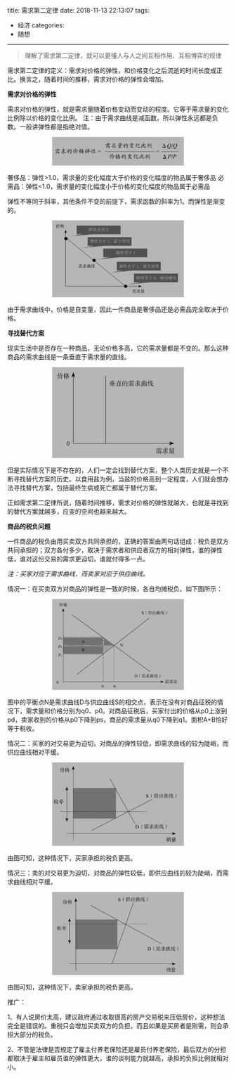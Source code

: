 title: 需求第二定律
date: 2018-11-13 22:13:07
tags:
- 经济
categories:
- 随想

---

> 理解了需求第二定律，就可以更懂人与人之间互相作用、互相博弈的规律

需求第二定律的定义：需求对价格的弹性，和价格变化之后流逝的时间长度成正比。换言之，随着时间的推移，需求对价格的弹性会增加。

<!-- more -->

**需求对价格的弹性**

需求对价格的弹性，就是需求量随着价格变动而变动的程度。它等于需求量的变化比例除以价格的变化比例。
注：由于需求曲线是减函数，所以弹性永远都是负数。一般讲弹性都是指绝对值。

<div align=center>
<img src="https://raw.githubusercontent.com/industriousonesoft/iSoft_ImageBed/master/blog/xueqiudinglv-02/1.png" width="300" hegiht="200"/>
</div>

奢侈品：弹性>1.0，需求量的变化幅度大于价格的变化幅度的物品属于奢侈品
必需品：弹性<1.0，需求量的变化幅度小于价格的变化幅度的物品属于必需品

弹性不等同于斜率，其他条件不变的前提下，需求函数的斜率为1。而弹性是渐变的。

<div align=center>
<img src="https://raw.githubusercontent.com/industriousonesoft/iSoft_ImageBed/master/blog/xueqiudinglv-02/2.png" width="300" hegiht="200"/>
</div>

由于需求曲线中，价格是自变量，因此一件商品是奢侈品还是必需品完全取决于价格。

**寻找替代方案**

现实生活中是否存在一种商品，无论价格多高，它的需求量都是不变的。那么这种商品的需求曲线是一条垂直于需求量的直线。

<div align=center>
<img src="https://raw.githubusercontent.com/industriousonesoft/iSoft_ImageBed/master/blog/xueqiudinglv-02/3.png" width="300" hegiht="200"/>
</div>

但是实际情况下是不存在的，人们一定会找到替代方案，整个人类历史就是一个不断寻找替代方案的历史。以食用盐为例，当盐的价格高到一定程度，人们就会想办法寻找替代方案，包括最终生病或死亡都属于替代方案。

正如需求第二定律所说，随着时间推移，需求对价格的弹性就越大，也就是寻找到的替代方案就越多，应变的空间也越来越大。

**商品的税负问题**

一件商品的税负由用买卖双方共同承担的，正确的答案由两句话组成：税负是双方共同承担的；双方各付多少，取决于需求者和供应者双方的相对弹性，谁的弹性低，谁对这份交易的需求更迫切，谁就付得多一点。

*注：买家对应于需求曲线，而卖家对应于供应曲线。*

情况一：在买卖双方对商品的弹性是一致的时候，各自均摊税负。如下图所示：

<div align=center>
<img src="https://raw.githubusercontent.com/industriousonesoft/iSoft_ImageBed/master/blog/xueqiudinglv-02/4.png" width="300" hegiht="200"/>
</div>

图中的平衡点N是需求曲线D与供应曲线S的相交点，表示在没有对商品征税的情况下，需求量和价格分别为q0、p0。对商品征税后，买家付出的价格从p0上涨到pd，卖家收到的价格从p0下降到ps，商品的需求量从q0下降到q1。面积A+B恰好等于税收。

情况二：买家的对交易更为迫切，对商品的弹性较低，即需求曲线的较为陡峭，而供应曲线相对平缓。

<div align=center>
<img src="https://raw.githubusercontent.com/industriousonesoft/iSoft_ImageBed/master/blog/xueqiudinglv-02/5.png" width="300" hegiht="200"/>
</div>

由图可知，这种情况下，买家承担的税负更高。

情况三：卖的对交易更为迫切，对商品的弹性较低，即供应曲线的较为陡峭，而需求曲线相对平缓。

<div align=center>
<img src="https://raw.githubusercontent.com/industriousonesoft/iSoft_ImageBed/master/blog/xueqiudinglv-02/6.png" width="300" hegiht="200"/>
</div>

由图可知，这种情况下，卖家承担的税负更高。

推广：

1、有人说房价太高，建议政府通过收取很高的房产交易税来压低房价，这种想法完全是错误的。重税只会增加买卖双方的负担，而且如果是买房者是刚需，则会承担大部分的税负。

2、不管是法律是否规定了雇主付养老保险还是雇员付养老保险，最后双方的分担都取决于雇主和雇员谁的弹性更大，谁的谈判能力就越高，承担的负担比例就相对小。





